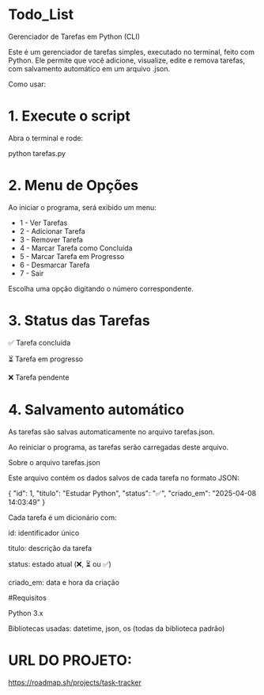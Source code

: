 # Todo_List

Gerenciador de Tarefas em Python (CLI)

Este é um gerenciador de tarefas simples, executado no terminal, feito com Python. Ele permite que você adicione, visualize, edite e remova tarefas, com salvamento automático em um arquivo .json.

Como usar:

# 1. Execute o script

Abra o terminal e rode:

python tarefas.py

# 2. Menu de Opções

Ao iniciar o programa, será exibido um menu:

  * 1 - Ver Tarefas
  * 2 - Adicionar Tarefa
  * 3 - Remover Tarefa 
  * 4 - Marcar Tarefa como Concluída 
  * 5 - Marcar Tarefa em Progresso 
  * 6 - Desmarcar Tarefa 
  * 7 - Sair

Escolha uma opção digitando o número correspondente.

# 3. Status das Tarefas

✅ Tarefa concluída

⏳ Tarefa em progresso

❌ Tarefa pendente

# 4. Salvamento automático

As tarefas são salvas automaticamente no arquivo tarefas.json.

Ao reiniciar o programa, as tarefas serão carregadas deste arquivo.

Sobre o arquivo tarefas.json

Este arquivo contém os dados salvos de cada tarefa no formato JSON:

{
  "id": 1,
  "titulo": "Estudar Python",
  "status": "✅",
  "criado_em": "2025-04-08 14:03:49"
}

Cada tarefa é um dicionário com:

id: identificador único

titulo: descrição da tarefa

status: estado atual (❌, ⏳ ou ✅)

criado_em: data e hora da criação

#Requisitos

Python 3.x

Bibliotecas usadas: datetime, json, os (todas da biblioteca padrão)

# URL DO PROJETO:
https://roadmap.sh/projects/task-tracker
